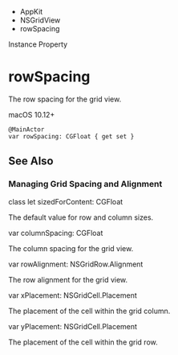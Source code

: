 

- AppKit
- NSGridView
-  rowSpacing 

Instance Property

# rowSpacing

The row spacing for the grid view.

macOS 10.12+

``` source
@MainActor
var rowSpacing: CGFloat { get set }
```

## See Also

### Managing Grid Spacing and Alignment

class let sizedForContent: CGFloat

The default value for row and column sizes.

var columnSpacing: CGFloat

The column spacing for the grid view.

var rowAlignment: NSGridRow.Alignment

The row alignment for the grid view.

var xPlacement: NSGridCell.Placement

The placement of the cell within the grid column.

var yPlacement: NSGridCell.Placement

The placement of the cell within the grid row.


